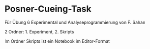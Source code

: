 # Posner-Cueing-Task

Für Übung 6 Experimental und Analyseprogrammierung von F. Sahan

2 Ordner: 1. Experiment, 2. Skripts

Im Ordner Skripts ist ein Notebook im Editor-Format
